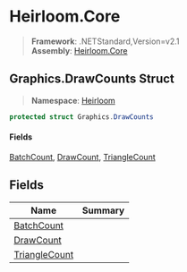 # Heirloom.Core

> **Framework**: .NETStandard,Version=v2.1  
> **Assembly**: [Heirloom.Core][0]  

## Graphics.DrawCounts Struct

> **Namespace**: [Heirloom][0]  

```cs
protected struct Graphics.DrawCounts
```

#### Fields

[BatchCount][1], [DrawCount][2], [TriangleCount][3]

## Fields

| Name               | Summary |
|--------------------|---------|
| [BatchCount][1]    |         |
| [DrawCount][2]     |         |
| [TriangleCount][3] |         |

[0]: ../../Heirloom.Core.md
[1]: Graphics.DrawCounts/BatchCount.md
[2]: Graphics.DrawCounts/DrawCount.md
[3]: Graphics.DrawCounts/TriangleCount.md
